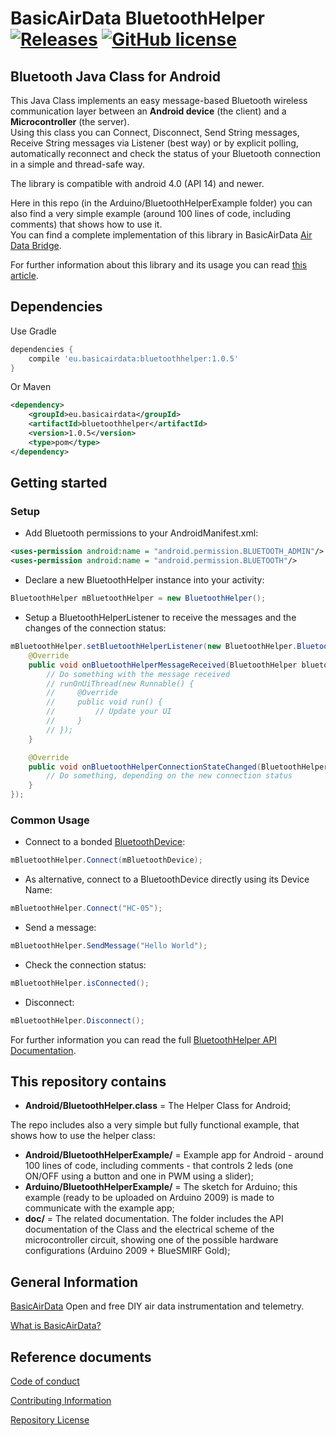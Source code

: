 # BasicAirData BluetoothHelper<br>[![Releases](http://img.shields.io/github/release/BasicAirData/BluetoothHelper.svg?label=%20release%20)](https://github.com/BasicAirData/BluetoothHelper/releases) [![GitHub license](https://img.shields.io/badge/license-GPL_3-blue.svg?label=%20license%20)](https://raw.githubusercontent.com/BasicAirData/GPSLogger/master/LICENSE)
## Bluetooth Java Class for Android
This Java Class implements an easy message-based Bluetooth wireless communication layer between an **Android device** (the client) and a **Microcontroller** (the server).<br>
Using this class you can Connect, Disconnect, Send String messages, Receive String messages via Listener (best way) or by explicit polling, automatically reconnect and check the status of your Bluetooth connection in a simple and thread-safe way.

The library is compatible with android 4.0 (API 14) and newer.

Here in this repo (in the Arduino/BluetoothHelperExample folder) you can also find a very simple example (around 100 lines of code, including comments) that shows how to use it.<br>
You can find a complete implementation of this library in BasicAirData [Air Data Bridge](https://github.com/BasicAirData/AirDataBridge).

For further information about this library and its usage you can read [this article](http://www.basicairdata.eu/projects/android/bluetooth-wireless-communication/).<br>

## Dependencies
Use Gradle
```gradle
dependencies {
    compile 'eu.basicairdata:bluetoothhelper:1.0.5'
}
```
Or Maven
```xml
<dependency>
    <groupId>eu.basicairdata</groupId>
    <artifactId>bluetoothhelper</artifactId>
    <version>1.0.5</version>
    <type>pom</type>
</dependency>
```

## Getting started
### Setup
- Add Bluetooth permissions to your AndroidManifest.xml:
```xml
<uses-permission android:name = "android.permission.BLUETOOTH_ADMIN"/>
<uses-permission android:name = "android.permission.BLUETOOTH"/>
```
- Declare a new BluetoothHelper instance into your activity:
```java
BluetoothHelper mBluetoothHelper = new BluetoothHelper();
```
- Setup a BluetoothHelperListener to receive the messages and the changes of the connection status:
```java
mBluetoothHelper.setBluetoothHelperListener(new BluetoothHelper.BluetoothHelperListener() {
    @Override
    public void onBluetoothHelperMessageReceived(BluetoothHelper bluetoothhelper, final String message) {
        // Do something with the message received
        // runOnUiThread(new Runnable() {
        //     @Override
        //     public void run() {
        //         // Update your UI
        //     }
        // });
    }

    @Override
    public void onBluetoothHelperConnectionStateChanged(BluetoothHelper bluetoothhelper, boolean isConnected) {
        // Do something, depending on the new connection status
    }
});     
```
### Common Usage
- Connect to a bonded [BluetoothDevice](https://developer.android.com/reference/android/bluetooth/BluetoothDevice.html):
```java
mBluetoothHelper.Connect(mBluetoothDevice);
```
- As alternative, connect to a BluetoothDevice directly using its Device Name:
```java
mBluetoothHelper.Connect("HC-05");
```
- Send a message:
```java
mBluetoothHelper.SendMessage("Hello World");
```
- Check the connection status:
```java
mBluetoothHelper.isConnected();
```
- Disconnect:
```java
mBluetoothHelper.Disconnect();
```
For further information you can read the full [BluetoothHelper API Documentation](https://github.com/BasicAirData/BluetoothHelper/blob/master/doc/BluetoothHelper%20API%20Documentation.pdf).

## This repository contains
- <b>Android/BluetoothHelper.class</b> = The Helper Class for Android;

The repo includes also a very simple but fully functional example, that shows how to use the helper class:
- <b>Android/BluetoothHelperExample/</b> = Example app for Android - around 100 lines of code, including comments - that controls 2 leds (one ON/OFF using a button and one in PWM using a slider);
- <b>Arduino/BluetoothHelperExample/</b> = The sketch for Arduino; this example (ready to be uploaded on Arduino 2009) is made to communicate with the example app;
- <b>doc/</b> = The related documentation. The folder includes the API documentation of the Class and the electrical scheme of the microcontroller circuit, showing one of the possible hardware configurations (Arduino 2009 + BlueSMIRF Gold);

## General Information
[BasicAirData](http://www.basicairdata.eu) Open and free DIY air data instrumentation and telemetry.<br>

[What is BasicAirData?](http://www.basicairdata.eu/attachments/others/BAD%20Brochure.pdf)

## Reference documents

[Code of conduct](CODE_OF_CONDUCT.md)

[Contributing Information](CONTRIBUTING.md)

[Repository License](LICENSE)
